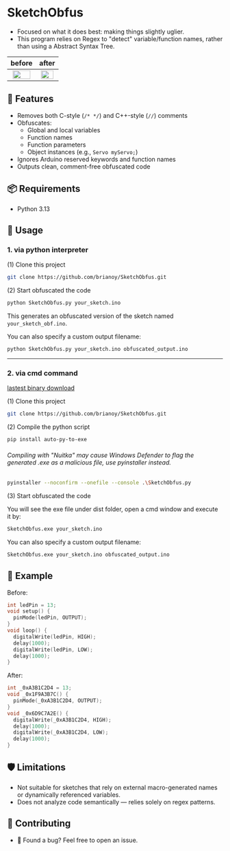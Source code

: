 # SketchObfus

- Focused on what it does best: making things slightly uglier.
- This program relies on Regex to "detect" variable/function names, rather than using a Abstract Syntax Tree.
  
| before | after |
|:------------:|:-------------:|
| <img src="https://github.com/user-attachments/assets/414e6332-f762-4df6-8566-de5236304770" width = "90%">|<img src="https://github.com/user-attachments/assets/d35a7f1d-9488-4be3-93a8-e6e2f5d5d684" width = "90%">|

## 🔧 Features

- Removes both C-style (`/* */`) and C++-style (`//`) comments
- Obfuscates:
  - Global and local variables
  - Function names
  - Function parameters
  - Object instances (e.g., `Servo myServo;`)
- Ignores Arduino reserved keywords and function names
- Outputs clean, comment-free obfuscated code

## 📦 Requirements

- Python 3.13

## 🚀 Usage

### 1. via python interpreter
(1) Clone this project

```bash
git clone https://github.com/brianoy/SketchObfus.git
```

(2) Start obfuscated the code

```bash
python SketchObfus.py your_sketch.ino
```

This generates an obfuscated version of the sketch named `your_sketch_obf.ino`.

You can also specify a custom output filename:

```bash
python SketchObfus.py your_sketch.ino obfuscated_output.ino
```

---

### 2. via cmd command

[lastest binary download](https://github.com/brianoy/SketchObfus/releases/latest)

(1) Clone this project

```bash
git clone https://github.com/brianoy/SketchObfus.git
```

(2) Compile the python script

```bash
pip install auto-py-to-exe
```

###### Compiling with "Nuitka" may cause Windows Defender to flag the generated .exe as a malicious file, use pyinstaller instead.

```bash
pyinstaller --noconfirm --onefile --console .\SketchObfus.py
```
 
(3) Start obfuscated the code
   
You will see the exe file under dist folder, open a cmd window and execute it by:

```bash
SketchObfus.exe your_sketch.ino
```

You can also specify a custom output filename:

```bash
SketchObfus.exe your_sketch.ino obfuscated_output.ino
```

## 📁 Example

Before:
```cpp
int ledPin = 13;
void setup() {
  pinMode(ledPin, OUTPUT);
}
void loop() {
  digitalWrite(ledPin, HIGH);
  delay(1000);
  digitalWrite(ledPin, LOW);
  delay(1000);
}
```

After:
```cpp
int _0xA3B1C2D4 = 13;
void _0x1F9A3B7C() {
  pinMode(_0xA3B1C2D4, OUTPUT);
}
void _0x6D9C7A2E() {
  digitalWrite(_0xA3B1C2D4, HIGH);
  delay(1000);
  digitalWrite(_0xA3B1C2D4, LOW);
  delay(1000);
}
```

## 🛡️ Limitations

- Not suitable for sketches that rely on external macro-generated names or dynamically referenced variables.
- Does not analyze code semantically — relies solely on regex patterns.

## 🤝 Contributing

- 🐛 Found a bug? Feel free to open an issue.
